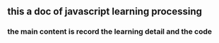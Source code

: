## this a doc of javascript learning processing
### the main content is record the learning detail and the code